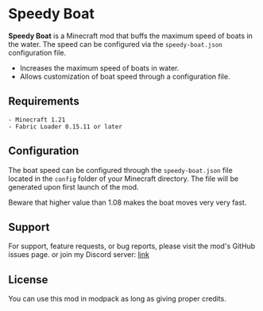 # Speedy Boat

**Speedy Boat** is a Minecraft mod that buffs the maximum speed of boats in the water. The speed can be configured via
the `speedy-boat.json` configuration file.

- Increases the maximum speed of boats in water.
- Allows customization of boat speed through a configuration file.

## Requirements

    - Minecraft 1.21
    - Fabric Loader 0.15.11 or later

## Configuration

The boat speed can be configured through the `speedy-boat.json` file located in the `config` folder of your Minecraft
directory. The file will be generated upon first launch of the mod.

Beware that higher value than 1.08 makes the boat moves very very fast.

## Support

For support, feature requests, or bug reports, please visit the mod's GitHub issues page.
or join my Discord server: [link](https://discord.gg/xZneCTcEvb)

## License

You can use this mod in modpack as long as giving proper credits.